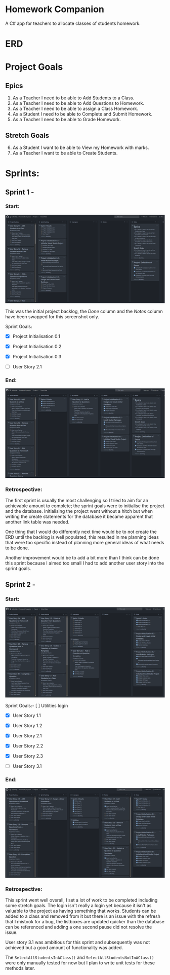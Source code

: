 # Homework Companion
A C# app for teachers to allocate classes of students homework.



# ERD







# Project Goals

## Epics
1. As a Teacher I need to be able to Add Students to a Class.
2. As a Teacher I need to be able to Add Questions to Homework.
3. As a Teacher I need to be able to assign a Class Homework.
4. As a Student I need to be able to Complete and Submit Homework.
5. As a Teacher I need to be able to Grade Homework.
## Stretch Goals
6. As a Student I want to be able to View my Homework with marks.
7. As a Teacher I want to be able to Create Students.

   

   

# Sprints:

## Sprint 1 -

### Start:

![Initial_Backlog](Images/Backlog_0.png)

This was the initial project backlog, the *Done* column and the *Notes* column have been swapped for this screenshot only.



Sprint Goals:

- [x] Project Initialisation 0.1
- [x] Project Initialisation 0.2
- [x] Project Initialisation 0.3
- [ ] User Story 2.1



### End:

![Sprint1_End_Backlog](Images/Backlog_1.png)





### Retrospective:

The first sprint is usually the most challenging so I tried to aim for an achievable amount to complete; the sprint goals were to initialise the project and the database. Initialising the project went without a hitch but when writing the create statements for the database it became apparent that another link table was needed. 

One thing that I would do differently next time would be to not create the ERD until the backlog is well populated, this resulted in me planning ideas that were too specific instead of planning more general ideas of what needs to be done.

Another improvement would be to add a bit more than I think can be done this sprint because I aimed too small I had to add another user story into the sprint goals.





## Sprint 2 -

### Start:

![Sprint2_Start_Backlog](Images/Backlog_2.png)



Sprint Goals:- [ ] Utilities login
- [x] User Story 1.1
- [x] User Story 1.2
- [x] User Story 2.1
- [x] User Story 2.2
- [x] User Story 2.3
- [ ] User Story 3.1





### End:

![Sprint2_End_Backlog](Images/Backlog_3.png)





### Retrospective:

This sprint went well overall, I set a lot of work to be completed including some stretch goals. The login isn't really a login yet because it isn't as valuable to the project as having something that works. Students can be added to a class and removed from it but there is an issue with the refresh that I mistook for a bug, the listboxes are updated quicker than the database can be referenced and adding a one second pause did not resolve the issue.

User story 3.1 was ambitious for this sprint and subsequently was not achieved but a good amount of functionality was added.

The `SelectAllStudentsInAClass()` and `SelectAllStudentsNotInAClass()` were only manually tested for now but I plan to write unit tests for these methods later.



























